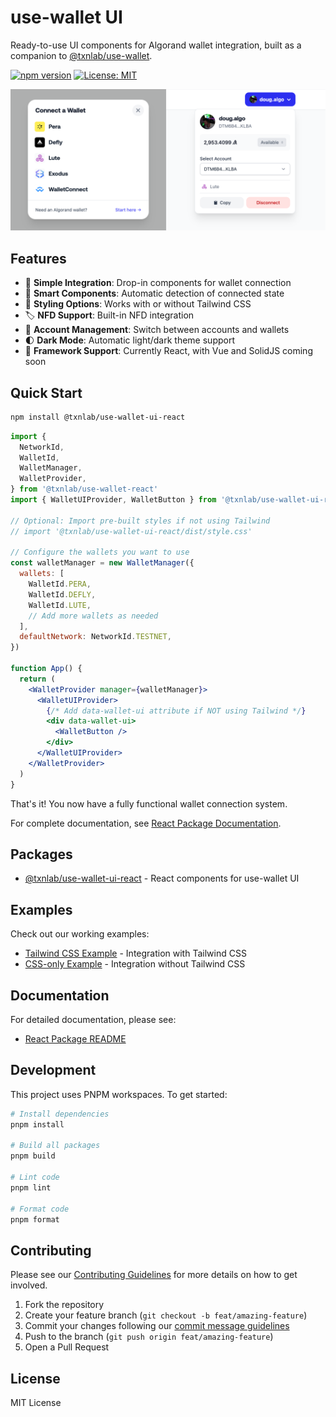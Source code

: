 # use-wallet UI

Ready-to-use UI components for Algorand wallet integration, built as a companion to [@txnlab/use-wallet](https://github.com/TxnLab/use-wallet).

[![npm version](https://img.shields.io/npm/v/@txnlab/use-wallet-ui-react.svg)](https://www.npmjs.com/package/@txnlab/use-wallet-ui-react)
[![License: MIT](https://img.shields.io/badge/License-MIT-blue.svg)](https://opensource.org/licenses/MIT)

![Preview of use-wallet UI components](./preview.png)

## Features

- 🔌 **Simple Integration**: Drop-in components for wallet connection
- 🧠 **Smart Components**: Automatic detection of connected state
- 🎨 **Styling Options**: Works with or without Tailwind CSS
- 🏷️ **NFD Support**: Built-in NFD integration
- 🔄 **Account Management**: Switch between accounts and wallets
- 🌓 **Dark Mode**: Automatic light/dark theme support
- 🚀 **Framework Support**: Currently React, with Vue and SolidJS coming soon

## Quick Start

```bash
npm install @txnlab/use-wallet-ui-react
```

```jsx
import {
  NetworkId,
  WalletId,
  WalletManager,
  WalletProvider,
} from '@txnlab/use-wallet-react'
import { WalletUIProvider, WalletButton } from '@txnlab/use-wallet-ui-react'

// Optional: Import pre-built styles if not using Tailwind
// import '@txnlab/use-wallet-ui-react/dist/style.css'

// Configure the wallets you want to use
const walletManager = new WalletManager({
  wallets: [
    WalletId.PERA,
    WalletId.DEFLY,
    WalletId.LUTE,
    // Add more wallets as needed
  ],
  defaultNetwork: NetworkId.TESTNET,
})

function App() {
  return (
    <WalletProvider manager={walletManager}>
      <WalletUIProvider>
        {/* Add data-wallet-ui attribute if NOT using Tailwind */}
        <div data-wallet-ui>
          <WalletButton />
        </div>
      </WalletUIProvider>
    </WalletProvider>
  )
}
```

That's it! You now have a fully functional wallet connection system.

For complete documentation, see [React Package Documentation](./packages/react/README.md).

## Packages

- [@txnlab/use-wallet-ui-react](./packages/react) - React components for use-wallet UI

## Examples

Check out our working examples:

- [Tailwind CSS Example](./examples/react) - Integration with Tailwind CSS
- [CSS-only Example](./examples/react-css-only) - Integration without Tailwind CSS

## Documentation

For detailed documentation, please see:

- [React Package README](./packages/react/README.md)

## Development

This project uses PNPM workspaces. To get started:

```bash
# Install dependencies
pnpm install

# Build all packages
pnpm build

# Lint code
pnpm lint

# Format code
pnpm format
```

## Contributing

Please see our [Contributing Guidelines](./CONTRIBUTING.md) for more details on how to get involved.

1. Fork the repository
2. Create your feature branch (`git checkout -b feat/amazing-feature`)
3. Commit your changes following our [commit message guidelines](./CONTRIBUTING.md#git-commit-guidelines)
4. Push to the branch (`git push origin feat/amazing-feature`)
5. Open a Pull Request

## License

MIT License
